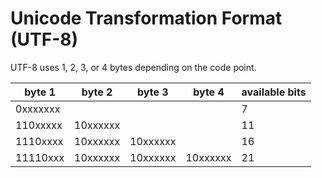 # Unicode Transformation Format (UTF-8)

UTF-8 uses 1, 2, 3, or 4 bytes depending on the code point.

| byte 1   | byte 2   | byte 3   | byte 4   | available bits |
| -------- | -------- | -------- | -------- | -------------- |
| 0xxxxxxx |          |          |          | 7              |
| 110xxxxx | 10xxxxxx |          |          | 11             |
| 1110xxxx | 10xxxxxx | 10xxxxxx |          | 16             |
| 11110xxx | 10xxxxxx | 10xxxxxx | 10xxxxxx | 21             |
